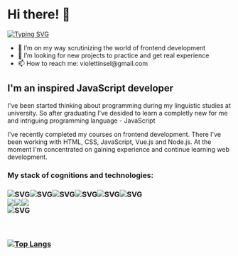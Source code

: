 <h1>Hi there! 🦕</h1>
<a href="https://git.io/typing-svg"><img src="https://readme-typing-svg.herokuapp.com?font=Indie+Flower&size=36&pause=1000&color=1696BB&background=2586FF00&width=435&lines=It's+Lisa" alt="Typing SVG" /></a>

<ul>
  <li>🌱 I’m on my way scrutinizing the world of frontend development</li>
  <li>🔭 I’m looking for new projects to practice and get real experience</li>
  <li>📫 How to reach me: violettinsel@gmail.com</li>
</ul>

<h2>I'm an inspired JavaScript developer</h2>

<p>I've been started thinking about programming during my linguistic studies at university. So after graduating I've desided to learn a completly new for me and intriguing programming language - JavaScript</p>
<p>I've recently completed my courses on frontend development. There I've been working with HTML, CSS, JavaScript, Vue.js and Node.js. At the moment I'm concentrated on gaining experience and continue learning web development.

<h3>My stack of cognitions and technologies:<h3>

<div>
  <img src="https://img.shields.io/badge/javascript-%23323330.svg?style=for-the-badge&logo=javascript&logoColor=%23F7DF1E" alt="SVG"><img src="https://img.shields.io/badge/html5-%23E34F26.svg?style=for-the-badge&logo=html5&logoColor=white" alt="SVG"><img src="https://img.shields.io/badge/css3-%231572B6.svg?style=for-the-badge&logo=css3&logoColor=white" alt="SVG"><img src="https://img.shields.io/badge/vuejs-%2335495e.svg?style=for-the-badge&logo=vuedotjs&logoColor=%234FC08D" alt="SVG"><img src="https://img.shields.io/badge/NPM-%23000000.svg?style=for-the-badge&logo=npm&logoColor=white" alt="SVG"><img src="https://img.shields.io/badge/webpack-%238DD6F9.svg?style=for-the-badge&logo=webpack&logoColor=black" alt="SVG">
</div>

<div>
  <img src="https://img.shields.io/badge/git-%23F05033.svg?style=for-the-badge&logo=git&logoColor=white"><img src="https://img.shields.io/badge/github-   %23121011.svg?style=for-the-badge&logo=github&logoColor=white"><img src="https://img.shields.io/badge/Visual%20Studio%20Code-0078d7.svg?style=for-the-badge&logo=visual-studio-code&logoColor=white">
</div>

<img src="https://img.shields.io/badge/Codewars-B1361E?style=for-the-badge&logo=codewars&logoColor=grey" alt="SVG">

<br></br>
[![Top Langs](https://github-readme-stats.vercel.app/api/top-langs/?username=waldblume&layout=compact)](https://github.com/anuraghazra/github-readme-stats)

<!--
**waldblume/waldblume** is a ✨ _special_ ✨ repository because its `README.md` (this file) appears on your GitHub profile.

Here are some ideas to get you started:

- 🔭 I’m currently working on ...
- 🌱 I’m currently learning ...
- 👯 I’m looking to collaborate on ...
- 🤔 I’m looking for help with ...
- 💬 Ask me about ...
- 📫 How to reach me: ...
- 😄 Pronouns: ...
- ⚡ Fun fact: ...
-->
